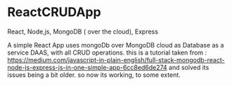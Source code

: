 # ReactCRUDApp
React, Node,js, MongoDB ( over the cloud), Express

A simple React App uses mongoDb over MongoDB cloud as Database as a service DAAS, with all CRUD operations.
this is a tutorial taken from : https://medium.com/javascript-in-plain-english/full-stack-mongodb-react-node-js-express-js-in-one-simple-app-6cc8ed6de274
and solved its issues being a bit older. so now its working, to some extent. 